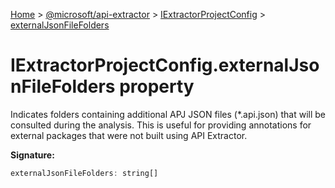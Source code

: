[Home](./index) &gt; [@microsoft/api-extractor](api-extractor.md) &gt; [IExtractorProjectConfig](api-extractor.iextractorprojectconfig.md) &gt; [externalJsonFileFolders](api-extractor.iextractorprojectconfig.externaljsonfilefolders.md)

# IExtractorProjectConfig.externalJsonFileFolders property

Indicates folders containing additional APJ JSON files (\*.api.json) that will be consulted during the analysis. This is useful for providing annotations for external packages that were not built using API Extractor.

**Signature:**
```javascript
externalJsonFileFolders: string[]
```
